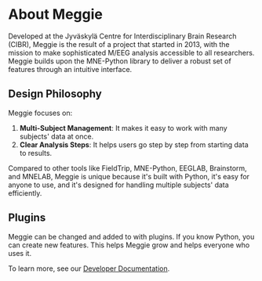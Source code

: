 # About Meggie

Developed at the Jyväskylä Centre for Interdisciplinary Brain Research (CIBR), Meggie is the result of a project that started in 2013, with the mission to make sophisticated M/EEG analysis accessible to all researchers. Meggie builds upon the MNE-Python library to deliver a robust set of features through an intuitive interface.

## Design Philosophy

Meggie focuses on:

1. **Multi-Subject Management**: It makes it easy to work with many subjects' data at once.
2. **Clear Analysis Steps**: It helps users go step by step from starting data to results.

Compared to other tools like FieldTrip, MNE-Python, EEGLAB, Brainstorm, and MNELAB, Meggie is unique because it's built with Python, it's easy for anyone to use, and it's designed for handling multiple subjects' data efficiently.

## Plugins

Meggie can be changed and added to with plugins. If you know Python, you can create new features. This helps Meggie grow and helps everyone who uses it.

To learn more, see our [Developer Documentation](./developer-guide/architecture.md).
